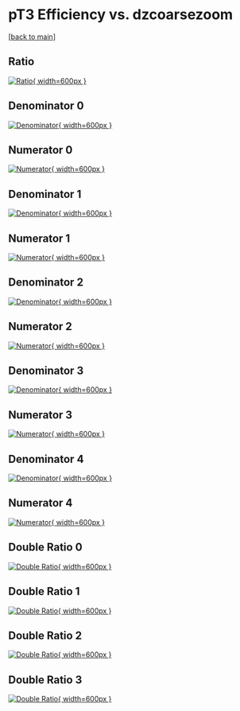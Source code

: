 # pT3 Efficiency vs. dzcoarsezoom

[[back to main](./)]



## Ratio

[![Ratio](../mtv/var/pT3_loweta_211_-1_eff_dzcoarsezoom.png){ width=600px }](../mtv/var/pT3_loweta_211_-1_eff_dzcoarsezoom.pdf)

## Denominator 0

[![Denominator](../mtv/den/pT3_loweta_211_-1_eff_dzcoarsezoom_den0.png){ width=600px }](../mtv/den/pT3_loweta_211_-1_eff_dzcoarsezoom_den0.pdf)

## Numerator 0

[![Numerator](../mtv/num/pT3_loweta_211_-1_eff_dzcoarsezoom_num0.png){ width=600px }](../mtv/num/pT3_loweta_211_-1_eff_dzcoarsezoom_num0.pdf)

## Denominator 1

[![Denominator](../mtv/den/pT3_loweta_211_-1_eff_dzcoarsezoom_den1.png){ width=600px }](../mtv/den/pT3_loweta_211_-1_eff_dzcoarsezoom_den1.pdf)

## Numerator 1

[![Numerator](../mtv/num/pT3_loweta_211_-1_eff_dzcoarsezoom_num1.png){ width=600px }](../mtv/num/pT3_loweta_211_-1_eff_dzcoarsezoom_num1.pdf)

## Denominator 2

[![Denominator](../mtv/den/pT3_loweta_211_-1_eff_dzcoarsezoom_den2.png){ width=600px }](../mtv/den/pT3_loweta_211_-1_eff_dzcoarsezoom_den2.pdf)

## Numerator 2

[![Numerator](../mtv/num/pT3_loweta_211_-1_eff_dzcoarsezoom_num2.png){ width=600px }](../mtv/num/pT3_loweta_211_-1_eff_dzcoarsezoom_num2.pdf)

## Denominator 3

[![Denominator](../mtv/den/pT3_loweta_211_-1_eff_dzcoarsezoom_den3.png){ width=600px }](../mtv/den/pT3_loweta_211_-1_eff_dzcoarsezoom_den3.pdf)

## Numerator 3

[![Numerator](../mtv/num/pT3_loweta_211_-1_eff_dzcoarsezoom_num3.png){ width=600px }](../mtv/num/pT3_loweta_211_-1_eff_dzcoarsezoom_num3.pdf)

## Denominator 4

[![Denominator](../mtv/den/pT3_loweta_211_-1_eff_dzcoarsezoom_den4.png){ width=600px }](../mtv/den/pT3_loweta_211_-1_eff_dzcoarsezoom_den4.pdf)

## Numerator 4

[![Numerator](../mtv/num/pT3_loweta_211_-1_eff_dzcoarsezoom_num4.png){ width=600px }](../mtv/num/pT3_loweta_211_-1_eff_dzcoarsezoom_num4.pdf)

## Double Ratio 0

[![Double Ratio](../mtv/ratio/pT3_loweta_211_-1_eff_dzcoarsezoom_ratio0.png){ width=600px }](../mtv/ratio/pT3_loweta_211_-1_eff_dzcoarsezoom_ratio0.pdf)

## Double Ratio 1

[![Double Ratio](../mtv/ratio/pT3_loweta_211_-1_eff_dzcoarsezoom_ratio1.png){ width=600px }](../mtv/ratio/pT3_loweta_211_-1_eff_dzcoarsezoom_ratio1.pdf)

## Double Ratio 2

[![Double Ratio](../mtv/ratio/pT3_loweta_211_-1_eff_dzcoarsezoom_ratio2.png){ width=600px }](../mtv/ratio/pT3_loweta_211_-1_eff_dzcoarsezoom_ratio2.pdf)

## Double Ratio 3

[![Double Ratio](../mtv/ratio/pT3_loweta_211_-1_eff_dzcoarsezoom_ratio3.png){ width=600px }](../mtv/ratio/pT3_loweta_211_-1_eff_dzcoarsezoom_ratio3.pdf)


